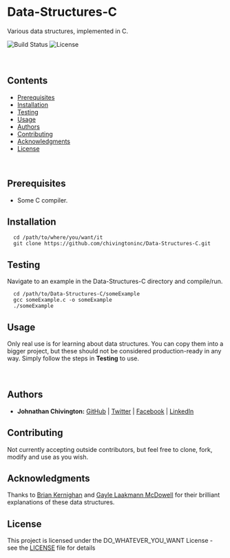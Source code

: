 # Data-Structures-C
Various data structures, implemented in C.

![Build Status](https://img.shields.io/badge/build-Stable-green.svg)
![License](https://img.shields.io/badge/license-DO_WHATEVER_YOU_WANT-green.svg)
<br/><br/><br/>

## Contents
* [Prerequisites](https://github.com/chivingtoninc/Data-Structures-C#prerequisites)
* [Installation](https://github.com/chivingtoninc/Data-Structures-C#installation)
* [Testing](https://github.com/chivingtoninc/Data-Structures-C#testing)
* [Usage](https://github.com/chivingtoninc/Data-Structures-C#usage)
* [Authors](https://github.com/chivingtoninc/Data-Structures-C#authors)
* [Contributing](https://github.com/chivingtoninc/Data-Structures-C#contributing)
* [Acknowledgments](https://github.com/chivingtoninc/Data-Structures-C#acknowledgments)
* [License](https://github.com/chivingtoninc/Data-Structures-C#license)
<br/>

## Prerequisites
  * Some C compiler.


## Installation
```
  cd /path/to/where/you/want/it
  git clone https://github.com/chivingtoninc/Data-Structures-C.git
```

## Testing
Navigate to an example in the Data-Structures-C directory and compile/run.
```
  cd /path/to/Data-Structures-C/someExample
  gcc someExample.c -o someExample
  ./someExample
```

## Usage
Only real use is for learning about data structures. You can copy them into a bigger project, but these should not be considered production-ready in any way. Simply follow the steps in **Testing** to use.
<br/><br/><br/>


## Authors
* **Johnathan Chivington:** [GitHub](https://github.com/chivingtoninc) | [Twitter](https://twitter.com/chivingtoninc) | [Facebook](https://facebook.com/chivingtoninc) | [LinkedIn](https://www.linkedin.com/in/johnathan-chivington/)

## Contributing
Not currently accepting outside contributors, but feel free to clone, fork, modify and use as you wish.

## Acknowledgments
Thanks to [Brian Kernighan](https://youtu.be/qTZJLJ3Gm6Q) and [Gayle Laakmann McDowell](https://youtu.be/shs0KM3wKv8) for their brilliant explanations of these data structures.

## License
This project is licensed under the DO_WHATEVER_YOU_WANT License - see the [LICENSE](https://github.com/chivingtoninc/Data-Structures-C/blob/master/LICENSE) file for details
<br/><br/>

